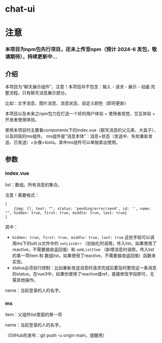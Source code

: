 # chat-ui

# 注意

### 本项目为npm包先行项目，还未上传至npm（预计 2024-6 发包，敬请期待），持续更新中...

## 介绍

本项目为“聊天展示组件”，注意！本项目并不包含：输入 - 请求 - 展示 - 动画 完整流程，只有聊天消息展示部分。

比如：文字消息、图片消息、消息状态、自定义颜色（即将更新）

本项目以及未来之npm包力在打造一个好的用户体验 = 使用者视觉、交互体验 + 开发者使用体验。

使用本项目时主要看components下的index.vue（聊天消息的父元素、大盒子）、以及同级的ms组件。
ms组件是“消息本体”：消息+状态（发送中、失败重新发送、已发送）+头像+tools。其中ms组件可以单独拿出使用。

## 参数

### index.vue

list：数组。所有消息的集合。

注意！需要格式：

```
[
    {img: [], text: "", status: 'pending/error/send', id: '', name: "", hidden: true, first: true, middle: true, last: true}
]
```

其中：
 - `hidden: true, first: true, middle: true, last: true` 这些字段可以调用ms下的util js文件中的 `setListArr` （初始化时调用，传入list，如果使用了reactive，不需要接收返回值）和 `addListItem` （新增消息时调用，传入list的某一项item 和 数组list，如果使用了reactive，不需要接收返回值）函数来实现。
 - status必须自行控制：比如重新发送消息时请求完成后要及时更改这一条消息的status。在vue3中，如果你使用了reactive或ref，直接修改字段即可，无需其他操作。


name：当前登录的人的名字。



### ms

item：父组件list里面的某一项

name：当前登录的人的名字。


（GitHub的发布：git push -u origin main，提醒用）